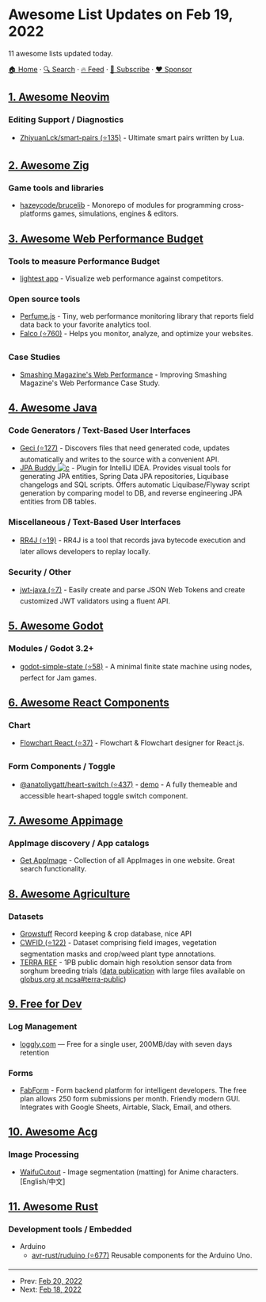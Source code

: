 # Awesome List Updates on Feb 19, 2022

11 awesome lists updated today.

[🏠 Home](/README.md) · [🔍 Search](https://www.trackawesomelist.com/search/) · [🔥 Feed](https://www.trackawesomelist.com/rss.xml) · [📮 Subscribe](https://trackawesomelist.us17.list-manage.com/subscribe?u=d2f0117aa829c83a63ec63c2f&id=36a103854c) · [❤️  Sponsor](https://github.com/sponsors/theowenyoung)



## [1. Awesome Neovim](/content/rockerBOO/awesome-neovim/README.md)

### Editing Support / Diagnostics

*   [ZhiyuanLck/smart-pairs (⭐135)](https://github.com/ZhiyuanLck/smart-pairs) - Ultimate smart pairs written by Lua.

## [2. Awesome Zig](/content/catdevnull/awesome-zig/README.md)

### Game tools and libraries

*   [hazeycode/brucelib](https://github.com/hazeycode/brucelib) - Monorepo of modules for programming cross-platforms games, simulations, engines & editors.

## [3. Awesome Web Performance Budget](/content/pajaydev/awesome-web-performance-budget/README.md)

### Tools to measure Performance Budget

*   [lightest app](https://www.lightest.app/) - Visualize web performance against competitors.

### Open source tools

*   [Perfume.js](https://zizzamia.github.io/perfume/) - Tiny, web performance monitoring library that reports field data back to your favorite analytics tool.
*   [Falco (⭐760)](https://github.com/theodo/falco) - Helps you monitor, analyze, and optimize your websites.

### Case Studies

*   [Smashing Magazine's Web Performance](https://www.smashingmagazine.com/2014/09/improving-smashing-magazine-performance-case-study/) - Improving Smashing Magazine's Web Performance Case Study.

## [4. Awesome Java](/content/akullpp/awesome-java/README.md)

### Code Generators / Text-Based User Interfaces

*   [Geci (⭐127)](https://github.com/verhas/javageci) - Discovers files that need generated code, updates automatically and writes to the source with a convenient API.
*   [JPA Buddy ![c](https://cdn.rawgit.com/akullpp/23246ca832bda82bb505230bf3538e2a/raw/d9bcdb769bf025292f9c6bc1290f01f1fcd1f864/commercial.svg)](https://www.jpa-buddy.com) - Plugin for IntelliJ IDEA. Provides visual tools for generating JPA entities, Spring Data JPA repositories, Liquibase changelogs and SQL scripts. Offers automatic Liquibase/Flyway script generation by comparing model to DB, and reverse engineering JPA entities from DB tables.

### Miscellaneous / Text-Based User Interfaces

*   [RR4J (⭐19)](https://github.com/Kartikvk1996/RR4J) - RR4J is a tool that records java bytecode execution and later allows developers to replay locally.

### Security / Other

*   [jwt-java (⭐7)](https://github.com/BastiaanJansen/jwt-java) - Easily create and parse JSON Web Tokens and create customized JWT validators using a fluent API.

## [5. Awesome Godot](/content/godotengine/awesome-godot/README.md)

### Modules / Godot 3.2+

*   [godot-simple-state (⭐58)](https://github.com/tavurth/godot-simple-state) - A minimal finite state machine using nodes, perfect for Jam games.

## [6. Awesome React Components](/content/brillout/awesome-react-components/README.md)

### Chart

*   [Flowchart React (⭐37)](https://github.com/joyceworks/flowchart-react) - Flowchart & Flowchart designer for React.js.

### Form Components / Toggle

*   [@anatoliygatt/heart-switch (⭐437)](https://github.com/anatoliygatt/heart-switch) - [demo](https://codesandbox.io/s/demo-for-anatoliygatt-heart-switch-cds5p) - A fully themeable and accessible heart-shaped toggle switch component.

## [7. Awesome Appimage](/content/AppImageCommunity/awesome-appimage/README.md)

### AppImage discovery / App catalogs

*   [Get AppImage](https://g.srev.in/get-appimage/) - Collection of all AppImages in one website. Great search functionality.

## [8. Awesome Agriculture](/content/brycejohnston/awesome-agriculture/README.md)

### Datasets

*   [Growstuff](https://www.growstuff.org/crops) Record keeping & crop database, nice API
*   [CWFID (⭐122)](https://github.com/cwfid/dataset) - Dataset comprising field images, vegetation segmentation masks and crop/weed plant type annotations.
*   [TERRA REF](https://terraref.org) - 1PB public domain high resolution sensor data from sorghum breeding trials ([data publication](https://doi.org/10.5061/dryad.4b8gtht99) with large files available on [globus.org at ncsa#terra-public](https://app.globus.org/file-manager?origin_id=e8feaff4-96cd-11ea-bf90-0e6cccbb0103\&origin_path=%2F))

## [9. Free for Dev](/content/ripienaar/free-for-dev/README.md)

### Log Management

*   [loggly.com](https://www.loggly.com/) — Free for a single user, 200MB/day with seven days retention

### Forms

*   [FabForm](https://fabform.io/) - Form backend platform for intelligent developers. The free plan allows 250 form submissions per month. Friendly modern GUI. Integrates with Google Sheets, Airtable, Slack, Email, and others.

## [10. Awesome Acg](/content/soruly/awesome-acg/README.md)

### Image Processing

*   [WaifuCutout](https://waifucutout.com) - Image segmentation (matting) for Anime characters. \[English/中文]

## [11. Awesome Rust](/content/rust-unofficial/awesome-rust/README.md)

### Development tools / Embedded

*   Arduino
    *   [avr-rust/ruduino (⭐677)](https://github.com/avr-rust/ruduino) Reusable components for the Arduino Uno.

---

- Prev: [Feb 20, 2022](/content/2022/02/20/README.md)
- Next: [Feb 18, 2022](/content/2022/02/18/README.md)